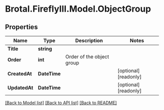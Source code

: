 # Brotal.FireflyIII.Model.ObjectGroup

## Properties

Name | Type | Description | Notes
------------ | ------------- | ------------- | -------------
**Title** | **string** |  | 
**Order** | **int** | Order of the object group | 
**CreatedAt** | **DateTime** |  | [optional] [readonly] 
**UpdatedAt** | **DateTime** |  | [optional] [readonly] 

[[Back to Model list]](../../README.md#documentation-for-models) [[Back to API list]](../../README.md#documentation-for-api-endpoints) [[Back to README]](../../README.md)

